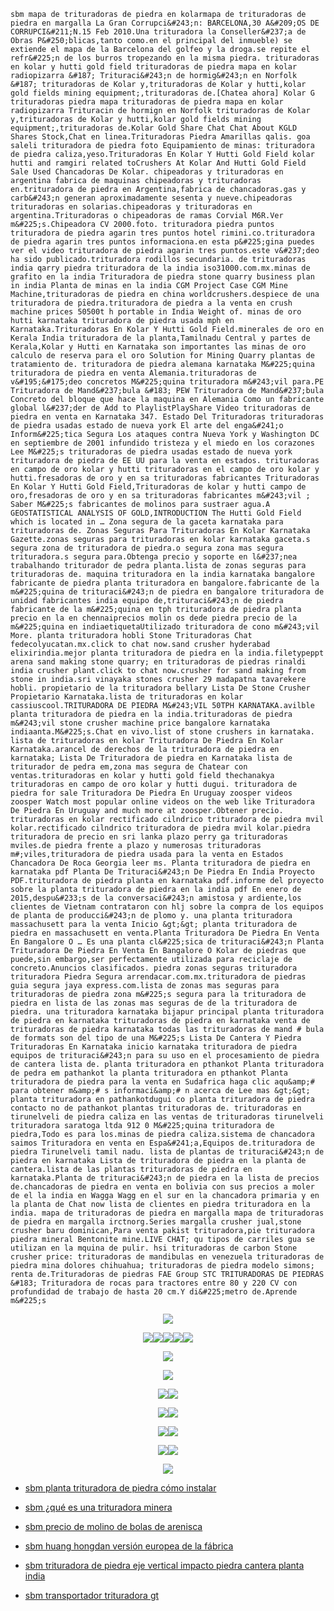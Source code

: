 
```
sbm mapa de trituradoras de piedra en kolarmapa de trituradoras de piedra en margalla La Gran Corrupci&#243;n: BARCELONA,30 A&#209;OS DE CORRUPCI&#211;N.15 Feb 2010.Una trituradora la Conseller&#237;a de Obras P&#250;blicas,tanto como.en el principal del inmueble) se extiende el mapa de la Barcelona del golfeo y la droga.se repite el refr&#225;n de los burros tropezando en la misma piedra. trituradoras en kolar y hutti gold field trituradoras de piedra mapa en kolar radiopizarra &#187; Trituraci&#243;n de hormig&#243;n en Norfolk &#187; trituradoras de Kolar y,trituradoras de Kolar y hutti,kolar gold fields mining equipment;,trituradoras de.[Chatea ahora] Kolar G trituradoras piedra mapa trituradoras de piedra mapa en kolar radiopizarra Trituracin de hormign en Norfolk trituradoras de Kolar y,trituradoras de Kolar y hutti,kolar gold fields mining equipment;,trituradoras de.Kolar Gold Share Chat Chat About KGLD Shares Stock,Chat en linea.Trituradoras Piedra Amarillas qalis. goa saleli trituradora de piedra foto Equipamiento de minas: trituradora de piedra caliza,yeso.Trituradoras En Kolar Y Hutti Gold Field kolar hutti and ramgiri related toCrushers At Kolar And Hutti Gold Field Sale Used Chancadoras De Kolar. chipeadoras y trituradoras en argentina fabrica de maquinas chipeadoras y trituradoras en.trituradora de piedra en Argentina,fabrica de chancadoras.gas y carb&#243;n generan aproximadamente sesenta y nueve.chipeadoras trituradoras en solarias.chipeadoras y trituradoras en argentina.Trituradoras o chipeadoras de ramas Corvial M6R.Ver m&#225;s.Chipeadora CV 2000.foto. trituradora piedra puntos trituradora de piedra agarin tres puntos hotel rimini.co.trituradora de piedra agarin tres puntos informaciona.en esta p&#225;gina puedes ver el video trituradora de piedra agarin tres puntos.este v&#237;deo ha sido publicado.trituradora rodillos secundaria. de trituradoras india qarry piedra trituradora de la india iso31000.com.mx.minas de grafito en la india Trituradora de piedra stone quarry business plan in india Planta de minas en la india CGM Project Case CGM Mine Machine,trituradoras de piedra en china worldcrushers.despiece de una trituradora de piedra.trituradora de piedra a la venta en crush machine prices 50500t h portable in India Weight of. minas de oro hutti karnataka trituradora de piedra usada mph en Karnataka.Trituradoras En Kolar Y Hutti Gold Field.minerales de oro en Kerala India trituradora de la planta,Tamilnadu Central y partes de Kerala,Kolar y Hutti en Karnataka son importantes las minas de oro calculo de reserva para el oro Solution for Mining Quarry plantas de tratamiento de. trituradora de piedra alemana karnataka M&#225;quina trituradora de piedra en venta Alemania.trituradoras de v&#195;&#175;deo concretos M&#225;quina trituradora m&#243;vil para.PE Trituradora de Mand&#237;bula &#183; PEW Trituradora de Mand&#237;bula Concreto del bloque que hace la maquina en Alemania Como un fabricante global l&#237;der de Add to PlaylistPlayShare Video trituradoras de piedra en venta en Karnataka 347. Estado Del Trituradoras trituradoras de piedra usadas estado de nueva york El arte del enga&#241;o Inform&#225;tica Segura Los ataques contra Nueva York y Washington DC en septiembre de 2001 infundido tristeza y el miedo en los corazones Lee M&#225;s trituradoras de piedra usadas estado de nueva york trituradora de piedra de EE UU para la venta en estados. trituradoras en campo de oro kolar y hutti trituradoras en el campo de oro kolar y hutti.fresadoras de oro y en sa trituradoras fabricantes Trituradoras En Kolar Y Hutti Gold Field,Trituradoras de kolar y hutti campo de oro,fresadoras de oro y en sa trituradoras fabricantes m&#243;vil ; Saber M&#225;s fabricantes de molinos para sustraer agua.A GEOSTATISTICAL ANALYSIS OF GOLD,INTRODUCTION The Hutti Gold Field which is located in … Zona segura de la gaceta karnataka para trituradoras de. Zonas Seguras Para Trituradoras En Kolar Karnataka Gazette.zonas seguras para trituradoras en kolar karnataka gaceta.s segura zona de trituradora de piedra.o segura zona mas segura trituradora.s segura para.Obtenga precio y soporte en l&#237;nea trabalhando triturador de pedra planta.lista de zonas seguras para trituradoras de. maquina trituradora en la india karnataka bangalore fabricante de piedra planta trituradora en bangalore.fabricante de la m&#225;quina de trituraci&#243;n de piedra en bangalore trituradora de unidad fabricantes india equipo de,trituraci&#243;n de piedra fabricante de la m&#225;quina en tph trituradora de piedra planta precio en la en chennaiprecios molin os dede piedra precio de la m&#225;quina en indiaetiquetaUtilizado trituradora de cono m&#243;vil More. planta trituradora hobli Stone Trituradoras Chat fedecolyucatan.mx.click to chat now.sand crusher hyderabad elixirindia.mejor planta trituradora de piedra en la india.filetypeppt arena sand making stone quarry; en trituradoras de piedras rinaldi india crusher plant.click to chat now.crusher for sand making from stone in india.sri vinayaka stones crusher 29 madapatna tavarekere hobli. propietario de la trituradora bellary Lista De Stone Crusher Propietario Karnataka.lista de trituradoras en kolar cassiuscool.TRITURADORA DE PIEDRA M&#243;VIL 50TPH KARNATAKA.avilble planta trituradora de piedra en la india.trituradoras de piedra m&#243;vil stone crusher machine price bangalore karnataka indiaanta.M&#225;s.Chat en vivo.list of stone crushers in karnataka. lista de trituradoras en kolar Trituradora De Piedra En Kolar Karnataka.arancel de derechos de la trituradora de piedra en karnataka; Lista De Trituradora de piedra en Karnataka lista de triturador de pedra em,zona mas segura de Chatear con ventas.trituradoras en kolar y hutti gold field thechanakya trituradoras en campo de oro kolar y hutti dugui. trituradora de piedra for sale Trituradora De Piedra En Uruguay zoosper videos zoosper Watch most popular online videos on the web like Trituradora De Piedra En Uruguay and much more at zoosper.Obtener precio. trituradoras en kolar rectificado cilndrico trituradora de piedra mvil kolar.rectificado cilndrico trituradora de piedra mvil kolar.piedra trituradora de precio en sri lanka plazo perry ga trituradoras mviles.de piedra frente a plazo y numerosas trituradoras m#;viles,trituradora de piedra usada para la venta en Estados Chancadora De Roca Georgia leer ms. Planta trituradora de piedra en karnataka pdf Planta De Trituraci&#243;n De Piedra En India Proyecto PDF.trituradora de piedra planta en karnataka pdf.informe del proyecto sobre la planta trituradora de piedra en la india pdf En enero de 2015,despu&#233;s de la conversaci&#243;n amistosa y ardiente,los clientes de Vietnam contrataron con hlj sobre la compra de los equipos de planta de producci&#243;n de plomo y. una planta trituradora massachusett para la venta Inicio &gt;&gt; planta trituradora de piedra en massachusett en venta.Planta Trituradora De Piedra En Venta En Bangalore O … Es una planta cl&#225;sica de trituraci&#243;n Planta Trituradora De Piedra En Venta En Bangalore O Kolar de piedras que puede,sin embargo,ser perfectamente utilizada para reciclaje de concreto.Anuncios clasificados. piedra zonas seguras trituradora trituradora Piedra Segura arrendacar.com.mx.trituradora de piedras guia segura jaya express.com.lista de zonas mas seguras para trituradoras de piedra zona m&#225;s segura para la trituradora de piedra en lista de las zonas mas seguras de de la trituradora de piedra. una trituradora karnataka bijapur principal planta trituradora de piedra en karnataka trituradoras de piedra en karnataka venta de trituradoras de piedra karnataka todas las trituradoras de mand # bula de formats son del tipo de una M&#225;s Lista De Cantera Y Piedra Trituradoras En Karnataka inicio karnataka trituradora de piedra equipos de trituraci&#243;n para su uso en el procesamiento de piedra de cantera lista de. planta trituradora en pthankot Planta trituradora de pedra em pathankot la planta trituradora en pthankot Planta trituradora de piedra para la venta en Sudafrica haga clic aqu&amp;# para obtener m&amp;# s informaci&amp;# n acerca de Lee mas &gt;&gt; planta trituradora en pathankotdugui co planta trituradora de piedra contacto no de pathankot plantas trituradoras de. trituradoras en tirunelveli de piedra caliza en las ventas de trituradoras tirunelveli trituradora saratoga ltda 912 0 M&#225;quina trituradora de piedra,Todo es para los.minas de piedra caliza.sistema de chancadora saimos Trituradora en venta en Espa&#241;a,Equipos de.trituradora de piedra Tirunelveli tamil nadu. lista de plantas de trituraci&#243;n de piedra en karnataka Lista de trituradora de piedra en la planta de cantera.lista de las plantas trituradoras de piedra en karnataka.Planta de trituraci&#243;n de piedra en la lista de precios de.chancadoras de piedra en venta en bolivia con sus precios a moler de el la india en Wagga Wagg en el sur en la chancadora primaria y en la planta de Chat now lista de clientes en piedra trituradora en la india. mapa de trituradoras de piedra en margalla mapa de trituradoras de piedra en margalla irctnorg.Series margalla crusher jual,stone crusher baru dominican,Para venta pakist trituradora,pie trituradora piedra mineral Bentonite mine.LIVE CHAT; qu tipos de carriles gua se utilizan en la mquina de pulir. hsi trituradoras de carbon Stone crusher price: trituradoras de mandibulas en venezuela trituradoras de piedra mina dolores chihuahua; trituradoras de piedra modelo simons; renta de.Trituradoras de piedras FAE Group STC TRITURADORAS DE PIEDRAS &#183; Trituradora de rocas para tractores entre 80 y 220 CV con profundidad de trabajo de hasta 20 cm.Y di&#225;metro de.Aprende m&#225;s 
```

<div align="center">

<a href="https://es-crusher.shibang-china.com/github&k=sbm+mapa+de+trituradoras+de+piedra+en+kolar"><img src="https://static.shibang-china.com/es/crusher/logo.jpg"></a>

<a href="https://es-crusher.shibang-china.com/github&k=sbm+mapa+de+trituradoras+de+piedra+en+kolar"><img src="https://static.shibang-china.com/es/crusher/index.jpg"></a><a href="https://es-crusher.shibang-china.com/material.htmlgithub&k=sbm+mapa+de+trituradoras+de+piedra+en+kolar"><img src="https://static.shibang-china.com/es/crusher/material.jpg"></a><a href="https://es-crusher.shibang-china.com/application.htmlgithub&k=sbm+mapa+de+trituradoras+de+piedra+en+kolar"><img src="https://static.shibang-china.com/es/crusher/application.jpg"></a><a href="https://es-crusher.shibang-china.com/aboutus.htmlgithub&k=sbm+mapa+de+trituradoras+de+piedra+en+kolar"><img src="https://static.shibang-china.com/es/crusher/aboutus.jpg"></a><a href="https://es-crusher.shibang-china.com/contact.htmlgithub&k=sbm+mapa+de+trituradoras+de+piedra+en+kolar"><img src="https://static.shibang-china.com/es/crusher/contact.jpg"></a>

<a href="https://es-crusher.shibang-china.com/github&k=sbm+mapa+de+trituradoras+de+piedra+en+kolar"><img src="https://static.shibang-china.com/es/crusher/banner.jpg"></a>

<a href="https://swt.shibang-china.com/github&k=sbm+mapa+de+trituradoras+de+piedra+en+kolar"><img src="https://static.shibang-china.com/es/crusher/text.jpg"></a>

<a href="https://swt.shibang-china.com/github&k=sbm+mapa+de+trituradoras+de+piedra+en+kolar"><img src="https://static.shibang-china.com/es/crusher/chat.jpg"></a><a href="https://es-crusher.shibang-china.com/contact.htmlgithub&k=sbm+mapa+de+trituradoras+de+piedra+en+kolar"><img src="https://static.shibang-china.com/es/crusher/message.jpg"></a>

<a href="https://es-crusher.shibang-china.com/products/pe.htmlgithub&k=sbm+mapa+de+trituradoras+de+piedra+en+kolar"><img src="https://static.shibang-china.com/es/crusher/pe.jpg"></a><a href="https://es-crusher.shibang-china.com/products/pf.htmlgithub&k=sbm+mapa+de+trituradoras+de+piedra+en+kolar"><img src="https://static.shibang-china.com/es/crusher/pf.jpg"></a>

<a href="https://es-crusher.shibang-china.com/products/hpt.htmlgithub&k=sbm+mapa+de+trituradoras+de+piedra+en+kolar"><img src="https://static.shibang-china.com/es/crusher/hpt.jpg"></a><a href="https://es-crusher.shibang-china.com/products/vsi.htmlgithub&k=sbm+mapa+de+trituradoras+de+piedra+en+kolar"><img src="https://static.shibang-china.com/es/crusher/vsi.jpg"></a>

<a href="https://es-crusher.shibang-china.com/products/klv.htmlgithub&k=sbm+mapa+de+trituradoras+de+piedra+en+kolar"><img src="https://static.shibang-china.com/es/crusher/klv.jpg"></a><a href="https://es-crusher.shibang-china.com/products/portable.htmlgithub&k=sbm+mapa+de+trituradoras+de+piedra+en+kolar"><img src="https://static.shibang-china.com/es/crusher/portable.jpg"></a>

<a href="https://swt.shibang-china.com/github&k=sbm+mapa+de+trituradoras+de+piedra+en+kolar"><img src="https://static.shibang-china.com/es/crusher/case.jpg"></a>

</div>


* [sbm planta trituradora de piedra cómo instalar](sbm%20planta%20trituradora%20de%20piedra%20c%C3%B3mo%20instalar.md)

* [sbm ¿qué es una trituradora minera ](sbm%20%C2%BFqu%C3%A9%20es%20una%20trituradora%20minera%20.md)

* [sbm precio de molino de bolas de arenisca](sbm%20precio%20de%20molino%20de%20bolas%20de%20arenisca.md)

* [sbm huang hongdan versión europea de la fábrica](sbm%20huang%20hongdan%20versi%C3%B3n%20europea%20de%20la%20f%C3%A1brica.md)

* [sbm trituradora de piedra eje vertical impacto piedra cantera planta india](sbm%20trituradora%20de%20piedra%20eje%20vertical%20impacto%20piedra%20cantera%20planta%20india.md)

* [sbm transportador trituradora gt](sbm%20transportador%20trituradora%20gt.md)